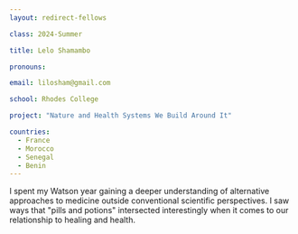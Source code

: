 ```yaml
---
layout: redirect-fellows

class: 2024-Summer

title: Lelo Shamambo

pronouns: 

email: lilosham@gmail.com

school: Rhodes College

project: "Nature and Health Systems We Build Around It"

countries:
  - France
  - Morocco
  - Senegal
  - Benin
---
```


I spent my Watson year gaining a deeper understanding of alternative approaches to medicine outside conventional scientific perspectives. I saw ways that "pills and potions" intersected interestingly when it comes to our relationship to healing and health.
